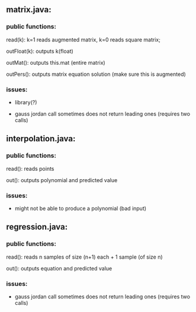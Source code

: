 ## matrix.java:

### public functions:

read(k): k=1 reads augmented matrix, k=0 reads square matrix;

outFloat(k): outputs k(float)

outMat(): outputs this.mat (entire matrix)

outPers(): outputs matrix equation solution (make sure this is augmented)

### issues:

- library(?)

- gauss jordan call sometimes does not return leading ones (requires two calls)

## interpolation.java:

### public functions:

read(): reads points

out(): outputs polynomial and predicted value

### issues:

- might not be able to produce a polynomial (bad input)

## regression.java:

### public functions:

read(): reads n samples of size (n+1) each + 1 sample (of size n)

out(): outputs equation and predicted value

### issues:

- gauss jordan call sometimes does not return leading ones (requires two calls)
